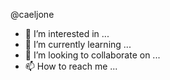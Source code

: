 @caeljone
- 👀 I’m interested in ...
- 🌱 I’m currently learning ...
- 💞️ I’m looking to collaborate on ...
- 📫 How to reach me ...

<!---
Cheawa/Cheawa is a ✨ special ✨ repository because its `README.md` (this file) appears on your GitHub profile.
You can click the Preview link to take a look at your changes.
--->
